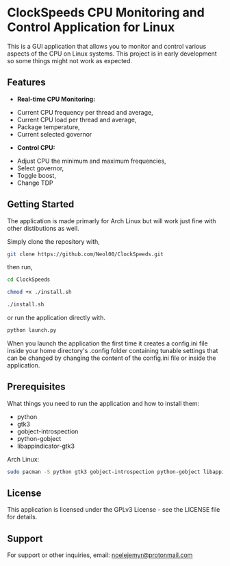 # ClockSpeeds CPU Monitoring and Control Application for Linux

This is a GUI application that allows you to monitor and control various aspects of the CPU on Linux systems.
This project is in early development so some things might not work as expected.

## Features

- **Real-time CPU Monitoring:** 
* Current CPU frequency per thread and average,
* Current CPU load per thread and average,
* Package temperature,
* Current selected governor
- **Control CPU:** 
* Adjust CPU the minimum and maximum frequencies,
* Select governor,
* Toggle boost,
* Change TDP

## Getting Started

The application is made primarly for Arch Linux but will work just fine with other distibutions as well. 

Simply clone the repository with,

```sh
git clone https://github.com/Neol00/ClockSpeeds.git
```

then run,

```sh
cd ClockSpeeds
```

```sh
chmod +x ./install.sh
```

```sh
./install.sh
```

or run the application directly with.

```sh
python launch.py
```

When you launch the application the first time it creates a config.ini file inside your home directory's .config folder containing tunable settings 
that can be changed by changing the content of the config.ini file or inside the application.

## Prerequisites

What things you need to run the application and how to install them:

* python
* gtk3
* gobject-introspection
* python-gobject
* libappindicator-gtk3

Arch Linux:

```sh
sudo pacman -S python gtk3 gobject-introspection python-gobject libappindicator-gtk3
```

## License

This application is licensed under the GPLv3 License - see the LICENSE file for details.

## Support

For support or other inquiries, email: noelejemyr@protonmail.com
